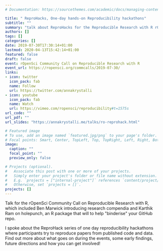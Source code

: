 ```yaml
---
# Documentation: https://sourcethemes.com/academic/docs/managing-content/

title: " ReproHacks, One-day hands-on Reproducibility hackathons"
subtitle: ""
summary: "talk about ReproHacks for the Reproducible Research with R rOpenSci Community Call"
authors: []
tags: []
categories: []
date: 2019-07-30T17:30:14+01:00
lastmod: 2020-04-13T15:42:14+01:00
featured: false
draft: false
event: rOpenSci Community Call on Reproducible Research with R
event_url: https://ropensci.org/commcalls/2019-07-30/
links:
- icon: twitter
  icon_pack: fab
  name: Follow
  url: https://twitter.com/annakrystalli
- icon: youtube
  icon_pack: fab
  name: Watch
  url: https://vimeo.com/ropensci/reproducibility#t=1575s
url_code: ""
url_pdf: ""
url_slides: "https://annakrystalli.me/talks/ro-reprohack.html"

# Featured image
# To use, add an image named `featured.jpg/png` to your page's folder.
# Focal points: Smart, Center, TopLeft, Top, TopRight, Left, Right, BottomLeft, Bottom, BottomRight.
image:
  caption: ""
  focal_point: ""
  preview_only: false

# Projects (optional).
#   Associate this post with one or more of your projects.
#   Simply enter your project's folder or file name without extension.
#   E.g. `projects = ["internal-project"]` references `content/project/deep-learning/index.md`.
#   Otherwise, set `projects = []`.
projects: []
---
```


Talk for the rOpenSci Community Call on Reproducible Research with R, which included Ben Marwick introducing research compendia and Karthik Ram on holepunch, an R package that will to help "binderise" your GitHub repo.  

I spoke about the ReproHack series of one day reproducibility hackathons where participants try to reproduce papers from published code and data. Find out more about what goes on during the events, some early findings, future directions and how you can get involved!